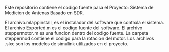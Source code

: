 Este repositorio contiene el codigo fuente para el Proyecto: Sistema de Medicion de Antenas Basado en SDR.

El archivo.mlappinstall, es el instalador del software que controla el sistema.
El archivo Exported.m es el codigo fuente del software.
El archivo steppermotor.m es una funcion dentro del codigo fuente.
La carpeta steppermod contiene el codigo para la rotacion del motor.
Los archivos .slxc son los modelos de simulink utilizados en el proyecto.
